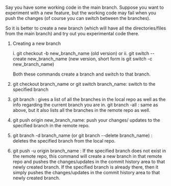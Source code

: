 Say you have some working code in the main branch. Suppose you want to experiment with a new feature, but the working code may fail when you push the changes (of course you can switch between the branches). 

So it is better to create a new branch (which will have all the directories/files from the main branch) and try out you experimental code there.

1. Creating a new branch

	i. git checkout -b new_branch_name            (old version)
				or
	ii. git switch --create new_branch_name     (new version, short form is git switch -c new_branch_name)

	Both these commands create a branch and switch to that branch.

2. git checkout branch_name or git switch branch_name: switch to the specified branch

3. git branch : gives a list of all the branches in the local repo as well as the info regarding the current branch you are in.
   git branch -all : same as above, but it also lists all the branches in the remote repo as well.

5. git push origin new_branch_name: push your changes/ updates to the specified branch in the remote repo.

6. git branch -d branch_name (or git branch --delete branch_name) : deletes the specified branch from the local repo.

7. git push -u origin branch_name : If the specified branch does not exist in the remote repo, this command will create a new branch in that remote repo and pushes the changes/updates in the commit history area to that newly created branch.
   If the specified branch is already there, then it simply pushes the changes/updates in the commit history area to that newly created branch. 



